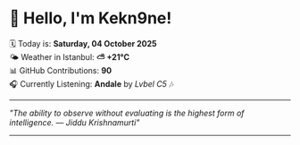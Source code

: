 # 👋 Hello, I'm Kekn9ne!

🗓️ Today is: **Saturday, 04 October 2025**  
🌤️ Weather in Istanbul: **⛅️  +21°C**  
📊 GitHub Contributions: **90**  
🎧 Currently Listening: **Andale** by *Lvbel C5* 🎶

---

_"The ability to observe without evaluating is the highest form of intelligence. — *Jiddu Krishnamurti*"_

---
